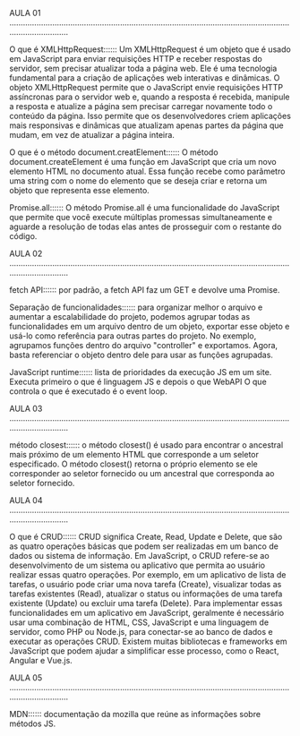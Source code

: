 AULA 01 ......................................................................................................................................................

O que é XMLHttpRequest:::::: Um XMLHttpRequest é um objeto que é usado em JavaScript para enviar requisições HTTP e receber respostas do servidor, sem precisar 
    atualizar toda a página web. Ele é uma tecnologia fundamental para a criação de aplicações web interativas e dinâmicas.
        O objeto XMLHttpRequest permite que o JavaScript envie requisições HTTP assíncronas para o servidor web e, quando a resposta é recebida, manipule a resposta 
    e atualize a página sem precisar carregar novamente todo o conteúdo da página. Isso permite que os desenvolvedores criem aplicações mais responsivas e dinâmicas 
    que atualizam apenas partes da página que mudam, em vez de atualizar a página inteira.

O que é o método document.creatElement:::::: O método document.createElement é uma função em JavaScript que cria um novo elemento HTML no documento atual. 
    Essa função recebe como parâmetro uma string com o nome do elemento que se deseja criar e retorna um objeto que representa esse elemento.

Promise.all:::::: O método Promise.all é uma funcionalidade do JavaScript que permite que você execute múltiplas promessas simultaneamente e aguarde a resolução de
    todas elas antes de prosseguir com o restante do código.

AULA 02 ......................................................................................................................................................

fetch API:::::: por padrão, a fetch API faz um GET e devolve uma Promise. 

Separação de funcionalidades:::::: para organizar melhor o arquivo e aumentar a escalabilidade do projeto, podemos agrupar todas as funcionalidades em um arquivo 
    dentro de um objeto, exportar esse objeto e usá-lo como referência para outras partes do projeto. No exemplo, agrupamos funções dentro do arquivo "controller"
    e exportamos. Agora, basta referenciar o objeto dentro dele para usar as funções agrupadas.

JavaScript runtime:::::: lista de prioridades da execução JS em um site.
    Executa primeiro o que é linguagem JS e depois o que WebAPI
    O que controla o que é executado é o event loop.

AULA 03 ......................................................................................................................................................

método closest:::::: o método closest() é usado para encontrar o ancestral mais próximo de um elemento HTML que corresponde a um seletor especificado. 
    O método closest() retorna o próprio elemento se ele corresponder ao seletor fornecido ou um ancestral que corresponda ao seletor fornecido.

AULA 04 ......................................................................................................................................................

O que é CRUD:::::: CRUD significa Create, Read, Update e Delete, que são as quatro operações básicas que podem ser realizadas em um banco de dados ou sistema de informação. 
    Em JavaScript, o CRUD refere-se ao desenvolvimento de um sistema ou aplicativo que permita ao usuário realizar essas quatro operações.
        Por exemplo, em um aplicativo de lista de tarefas, o usuário pode criar uma nova tarefa (Create), visualizar todas as tarefas existentes (Read), atualizar o status
    ou informações de uma tarefa existente (Update) ou excluir uma tarefa (Delete).
        Para implementar essas funcionalidades em um aplicativo em JavaScript, geralmente é necessário usar uma combinação de HTML, CSS, JavaScript e uma linguagem de servidor, 
    como PHP ou Node.js, para conectar-se ao banco de dados e executar as operações CRUD. Existem muitas bibliotecas e frameworks em JavaScript que podem ajudar a simplificar 
    esse processo, como o React, Angular e Vue.js.

AULA 05 ......................................................................................................................................................

MDN:::::: documentação da mozilla que reúne as informações sobre métodos JS.
